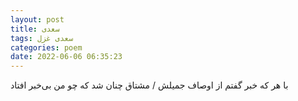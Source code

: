 ```yaml
---
layout: post
title: سعدی
tags: سعدی غزل
categories: poem
date: 2022-06-06 06:35:23
---
```


با هر که خبر گفتم از اوصاف جمیلش / مشتاق چنان شد که چو من بی‌خبر افتاد
